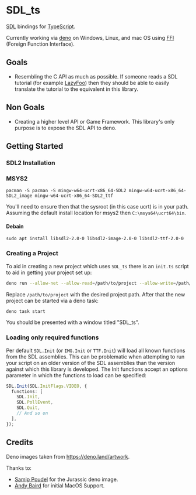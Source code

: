 # SDL_ts

[SDL](https://www.libsdl.org/) bindings for [TypeScript](https://www.typescriptlang.org/).

Currently working via [deno](https://deno.land/) on Windows, Linux, and mac OS using
[FFI](https://deno.land/manual/runtime/ffi_api) (Foreign Function Interface).

## Goals

- Resembling the C API as much as possible. If someone reads a SDL tutorial (for example
  [LazyFoo](https://lazyfoo.net/tutorials/SDL/)) then they should be able to easily translate the tutorial to the
  equivalent in this library.

## Non Goals

- Creating a higher level API or Game Framework. This library's only purpose is to expose the SDL API to deno.

## Getting Started

### SDL2 Installation

### MSYS2

```shell
pacman -S pacman -S mingw-w64-ucrt-x86_64-SDL2 mingw-w64-ucrt-x86_64-SDL2_image mingw-w64-ucrt-x86_64-SDL2_ttf
```

You'll need to ensure then that the sysroot (in this case ucrt) is in your path. Assuming the default install location
for msys2 then `C:\msys64\ucrt64\bin`.

#### Debain

```shell
sudo apt install libsdl2-2.0-0 libsdl2-image-2.0-0 libsdl2-ttf-2.0-0
```

### Creating a Project

To aid in creating a new project which uses `SDL_ts` there is an `init.ts` script to aid in getting your project set up:

```bash
deno run --allow-net --allow-read=/path/to/project --allow-write=/path/to/project --import-map https://deno.land/x/sdl_ts@0.0.4/imports.deno.json https://deno.land/x/sdl_ts@0.0.4/init.ts /path/to/project
```

Replace `/path/to/project` with the desired project path. After that the new project can be started via a deno task:

```bash
deno task start
```

You should be presented with a window titled "SDL_ts".

### Loading only required functions

Per default `SDL.Init` (or `IMG.Init` or `TTF.Init`) will load all known functions from the SDL assemblies. This can be
problematic when attempting to run your script on an older version of the SDL assemblies than the version against which
this library is developed. The Init functions accept an options parameter in which the functions to load can be
specified:

```ts
SDL.Init(SDL.InitFlags.VIDEO, {
  functions: [
    SDL.Init,
    SDL.PollEvent,
    SDL.Quit,
    // And so on
  ],
});
```

## Credits

Deno images taken from https://deno.land/artwork.

Thanks to:

- [Samip Poudel](https://github.com/SamipPoudel58) for the Jurassic deno image.
- [Andy Baird](https://githublcom/ajbdev) for initial MacOS Support.
